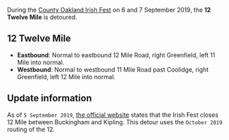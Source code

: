 During the [County Oakland Irish Fest](https://countyoaklandirishfest.org) on 6 and 7 September 2019, the **12 Twelve Mile** is detoured.

## 12 Twelve Mile
* **Eastbound**: Normal to eastbound 12 Mile Road, right Greenfield, left 11 Mile into normal.
* **Westbound**: Normal to westbound 11 Mile Road past Coolidge, right Greenfield, left 12 Mile into normal.

## Update information
As of `5 September 2019`, [the official website](https://countyoaklandirishfest.org) states that the Irish Fest closes 12 Mile between Buckingham and Kipling. This detour uses the `October 2019` routing of the 12.
